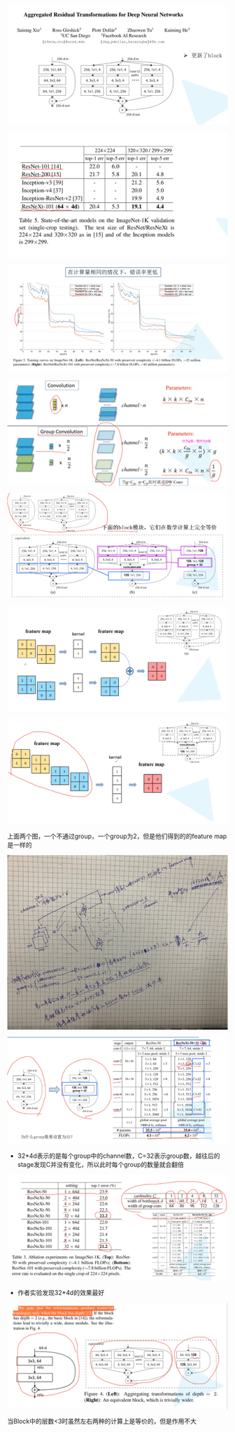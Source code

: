 ![image-20220916164619114](ResNeXt.assets/image-20220916164619114.png)

![image-20220916164836107](ResNeXt.assets/image-20220916164836107.png)

![image-20220916164927039](ResNeXt.assets/image-20220916164927039.png)  

![image-20220916165708095](ResNeXt.assets/image-20220916165708095.png)

![image-20220916171852193](ResNeXt.assets/image-20220916171852193.png)

![image-20220916171910502](ResNeXt.assets/image-20220916171910502.png)

![image-20220916171920802](ResNeXt.assets/image-20220916171920802.png)

上面两个图，一个不通过group，一个group为2，但是他们得到的的feature map是一样的

![image-20220916201909397](ResNeXt.assets/image-20220916201909397.png)

![image-20220916202625868](ResNeXt.assets/image-20220916202625868.png)

- 32*4d表示的是每个group中的channel数，C=32表示group数，越往后的stage发现C并没有变化，所以此时每个group的数量就会翻倍

![image-20220916205407327](ResNeXt.assets/image-20220916205407327.png)

- 作者实验发现32*4d的效果最好

![image-20220916210443195](ResNeXt.assets/image-20220916210443195.png)

当Block中的层数<3时虽然左右两种的计算上是等价的，但是作用不大